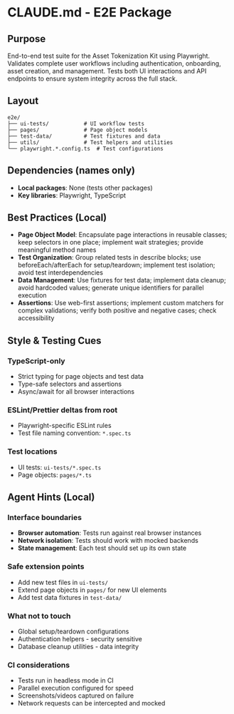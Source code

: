 # CLAUDE.md - E2E Package

## Purpose

End-to-end test suite for the Asset Tokenization Kit using Playwright. Validates
complete user workflows including authentication, onboarding, asset creation,
and management. Tests both UI interactions and API endpoints to ensure system
integrity across the full stack.

## Layout

```
e2e/
├── ui-tests/           # UI workflow tests
├── pages/              # Page object models
├── test-data/          # Test fixtures and data
├── utils/              # Test helpers and utilities
└── playwright.*.config.ts  # Test configurations
```

## Dependencies (names only)

- **Local packages**: None (tests other packages)
- **Key libraries**: Playwright, TypeScript

## Best Practices (Local)

<!-- BEGIN AUTO -->

- **Page Object Model**: Encapsulate page interactions in reusable classes; keep
  selectors in one place; implement wait strategies; provide meaningful method
  names
- **Test Organization**: Group related tests in describe blocks; use
  beforeEach/afterEach for setup/teardown; implement test isolation; avoid test
  interdependencies
- **Data Management**: Use fixtures for test data; implement data cleanup; avoid
  hardcoded values; generate unique identifiers for parallel execution
- **Assertions**: Use web-first assertions; implement custom matchers for
complex validations; verify both positive and negative cases; check
accessibility
<!-- END AUTO -->

## Style & Testing Cues

### TypeScript-only

- Strict typing for page objects and test data
- Type-safe selectors and assertions
- Async/await for all browser interactions

### ESLint/Prettier deltas from root

- Playwright-specific ESLint rules
- Test file naming convention: `*.spec.ts`

### Test locations

- UI tests: `ui-tests/*.spec.ts`
- Page objects: `pages/*.ts`

## Agent Hints (Local)

### Interface boundaries

- **Browser automation**: Tests run against real browser instances
- **Network isolation**: Tests should work with mocked backends
- **State management**: Each test should set up its own state

### Safe extension points

- Add new test files in `ui-tests/`
- Extend page objects in `pages/` for new UI elements
- Add test data fixtures in `test-data/`

### What not to touch

- Global setup/teardown configurations
- Authentication helpers - security sensitive
- Database cleanup utilities - data integrity

### CI considerations

- Tests run in headless mode in CI
- Parallel execution configured for speed
- Screenshots/videos captured on failure
- Network requests can be intercepted and mocked
